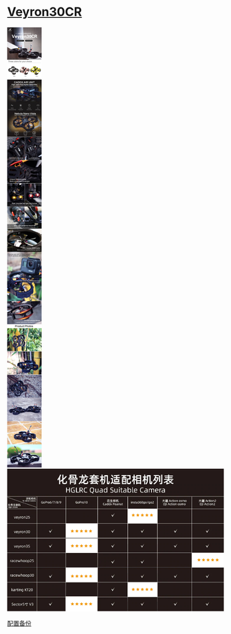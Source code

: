 # [Veyron30CR](https://www.hglrc.com/products/hglrc-veyron30cr-3-inches-cinewhoop-digital-versionhglrc-veyron30cr-cinewhoop-3-inches-hd-fpv-drone-dji-air-unit)

![Veyron30CR](./assets/Veyron30CR.webp)
![Veyron30CR_Camera](./assets/Veyron30CR_Camera.webp)

[配置备份](./assets/BTFL_cli_Veyron30CR.txt)